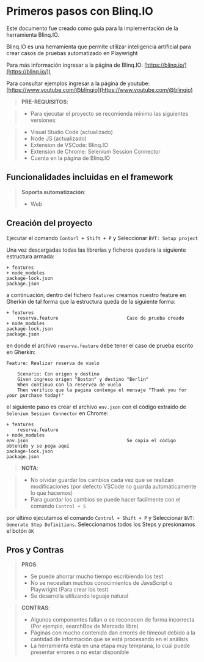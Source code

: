 # Primeros pasos con Blinq.IO

Este documento fue creado como guía para la implementación de la herramienta Blinq.IO.

Blinq.IO es una herramienta que permite utilizar inteligencia artificial para crear casos de pruebas automatizado en Playwright

Para más información ingresar a la página de Blinq.IO: [https://blinq.io/](https://blinq.io/))

Para consultar ejemplos ingresar a la página de youtube: [https://www.youtube.com/@blinqio](https://www.youtube.com/@blinqio)

> **PRE-REQUISITOS**:

> * Para ejecutar el proyecto se recomienda mínimo las siguientes versiones:

>  * Visual Studio Code (actualizado)
>  * Node JS (actualizado)
>  * Extension de VSCode: Blinq.IO
>  * Extension de Chrome: Selenium Session Connector
>  * Cuenta en la página de Blinq.IO

## Funcionalidades incluidas en el framework

> **Soporta automatización**:
> * Web

## Creación del proyecto

Ejecutar el comando `Contorl + Shift + P` y Seleccionar `BVT: Setup project`

Una vez descargadas todas las librerías y ficheros quedara la siguiente estructura armada:

```Gherkin
+ features
+ node_modules
package-lock.json
package.json
```

a continuación, dentro del fichero `features` creamos nuestro feature en Gherkin de tal forma que la estructura queda de la siguiente forma:

```Gherkin
+ features
    reserva.feature                         Caso de prueba creado
+ node_modules
package-lock.json
package.json
```

en donde el archivo `reserva.feature` debe tener el caso de prueba escrito en Gherkin:

```Gherkin
Feature: Realizar reserva de vuelo

    Scenario: Con origen y destino
    Given ingreso origen "Boston" y destino "Berlin"
    When continuo con la reservea de vuelo
    Then verifico que la pagina contenga el mensaje "Thank you for your purchase today!"
```

el siguiente paso es crear el archivo `env.json` con el código extraido de `Selenium Session Connector` en Chrome:

```Gherkin
+ features
    reserva.feature
+ node_modules
env.json                                    Se copia el código obtenido y se pega aquí
package-lock.json
package.json
```

> **NOTA**:

> * No olvidar guardar los cambios cada vez que se realizan modificaciones (por defecto VSCode no guarda automáticamente lo que hacemos)
> * Para guardar los cambios se puede hacer facilmente con el comando `Control + S`

por último ejecutamos el comando `Control + Shift + P` y Seleccionar `BVT: Generate Step Definitions`. Seleccionamos todos los Steps y presionamos el botón `OK`

## Pros y Contras

> **PROS**:
>  * Se puede ahorrar mucho tiempo escribiendo los test
>  * No se necesitan muchos conocimientos de JavaScript o Playwright (Para crear los test)
>  * Se desarrolla utilizando leguaje natural

> **CONTRAS**:
>  * Algunos componentes fallan o se reconocen de forma incorrecta (Por ejemplo, searchBox de Mercado libre)
>  * Páginas con mucho contenido dan errores de timeout debido a la cantidad de información que se está procesando en el análisis
>  * La herramienta está en una etapa muy temprana, lo cual puede presentar errores o no estar disponible

